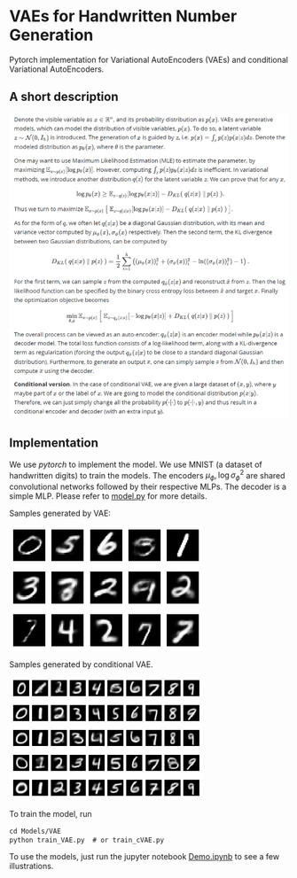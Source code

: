 # VAEs for Handwritten Number Generation

Pytorch implementation for Variational AutoEncoders (VAEs) and conditional Variational AutoEncoders. 



## A short description

![A short description](vae_description.png)

## Implementation

We use *pytorch* to implement the model. We use MNIST (a dataset of handwritten digits) to train the models. The encoders $\mu_\phi, \log \sigma^2_\phi$ are shared convolutional networks followed by their respective MLPs. The decoder is a simple MLP. Please refer to [model.py](Models/VAE/model.py) for more details. 

Samples generated by VAE:

![vae_samples](vae_sample.png)

Samples generated by conditional VAE.

![cvae_sample](cvae_sample.png)

To train the model, run

```shell
cd Models/VAE
python train_VAE.py  # or train_cVAE.py
```

To use the models, just run the jupyter notebook [Demo.ipynb](Models/VAE/Demo.ipynb) to see a few illustrations.

